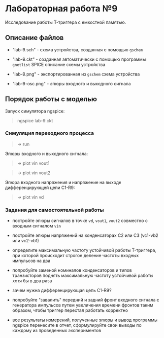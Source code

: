 # Лабораторная работа №9
Исследование работы Т-триггера с емкостной памятью.

## Описание файлов

* "lab-9.sch" - схема устройства, созданная с помощью `gschem`

* "lab-9.ckt" - созданная автоматически с помощью программы `gnetlist`
SPICE описание схемы устройства

* "lab-9.png" - экспортированная из `gschem` схема устройства

* "lab-9-osc.png" - эпюры входного и выходного сигнала

## Порядок работы с моделью

Запуск симулятора ngspice:

> ngspice lab-9.ckt

### Симуляция переходного процесса

> -> run

Эпюры входного и выходного сигнала:

> -> plot vin vout1

> -> plot vin vout2

Эпюра входного напряжения и напряжение на выходе дифференцирующей цепи C1-R9:

> -> plot vin vd

### Задания для самостоятельной работы

* постройте эпюры сигналов в точке `vd`, `vout1`, `vout2` совместно
с входным сигналом `vin`

* постройте эпюры напряжений на конденсаторах C2 или C3
(vc1-vb2 или vc2-vb1)

* определите максимальную частоту устойчивой работы T-триггера, при которой
происходит строгое деление частоты входных импульсов на два

* попробуйте заменой номиналов конденсаторов и типов транзисторов поднять
максимальную частоту устойчивой работы хотя бы в два раза

* зачем нужна дифференцирующая цепь С1-R9?

* попробуйте "завалить" передний и задний фронт входного сигнала с генератора
импульсов путем увеличения времени фронтов таким образом, чтобы триггер
перестал работать корректно

* все результаты измерений, полученные эпюры и вывод программы ngspice
перенесите в отчет, сформулируйте свои выводы по каждому из проведенных
экспериментов

